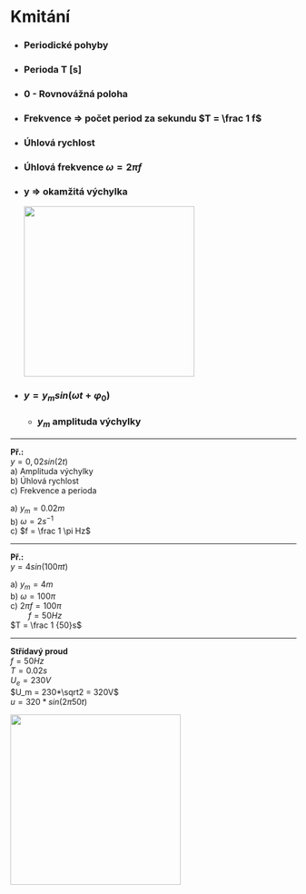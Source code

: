 # Kmitání
- ### Periodické pohyby
- ### Perioda **T** [s]
- ### **0** - Rovnovážná poloha
- ### Frekvence => počet period za sekundu $T = \frac 1 f$
- ### Úhlová rychlost
- ### Úhlová frekvence $\omega = 2\pi f$
- ### **y** => okamžitá výchylka
  <img src="https://external-content.duckduckgo.com/iu/?u=http%3A%2F%2Fartemis.osu.cz%2FMMi%2FKmity%2FKmitani%2Fpicture%2FKinGraf.gif&f=1&nofb=1" width=300>
- ### $y = y_msin(\omega t+\varphi_0)$
  - ### $y_m$ amplituda výchylky
<hr>

**Př.:**  
$y = 0,02sin(2t)$  
a) Amplituda výchylky  
b) Úhlová rychlost  
c) Frekvence a perioda  

a) $y_m = 0.02m$  
b) $\omega = 2s^{-1}$  
c) $f = \frac 1 \pi Hz$

<hr>

**Př.:**  
$y = 4sin(100\pi t)$  

a) $y_m = 4m$  
b) $\omega = 100\pi$  
c) $2\pi f = 100\pi$  
$~~~~~~~~f = 50Hz$  
$T = \frac 1 {50}s$

<hr>

**Střídavý proud**  
$f = 50Hz$  
$T = 0.02s$  
$U_e = 230V$  
$U_m = 230*\sqrt2 = 320V$  
$u = 320*sin(2\pi 50t)$

<img src="https://external-content.duckduckgo.com/iu/?u=https%3A%2F%2Fi.stack.imgur.com%2FSWPL0.gif&f=1&nofb=1" width="300">